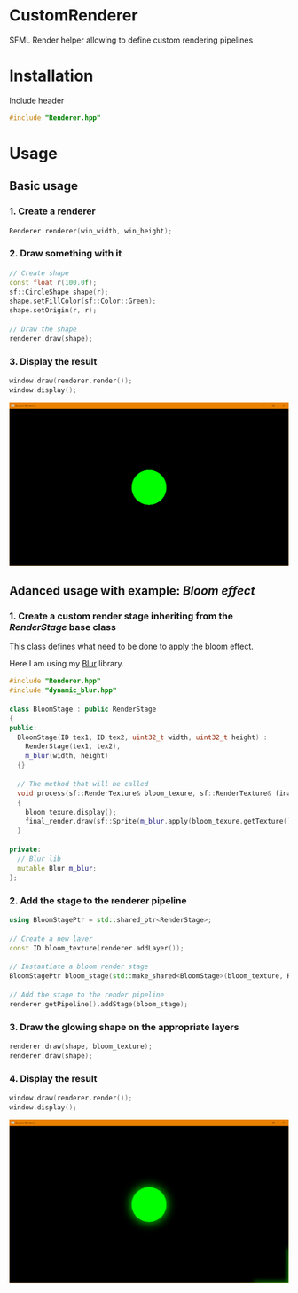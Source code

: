 # CustomRenderer
SFML Render helper allowing to define custom rendering pipelines

# Installation
Include header
```cpp
#include "Renderer.hpp"
```

# Usage

## Basic usage

### 1. Create a renderer
```cpp
Renderer renderer(win_width, win_height);
```

### 2. Draw something with it
```cpp
// Create shape
const float r(100.0f);
sf::CircleShape shape(r);
shape.setFillColor(sf::Color::Green);
shape.setOrigin(r, r);

// Draw the shape
renderer.draw(shape);
```

### 3. Display the result
```cpp
window.draw(renderer.render());
window.display();
```

![bloom_img](https://github.com/johnBuffer/CustomRenderer/blob/master/img/simple_draw.png)

## Adanced usage with example: _Bloom effect_

### 1. Create a custom render stage inheriting from the _RenderStage_ base class

This class defines what need to be done to apply the bloom effect. 

Here I am using my [Blur](https://github.com/johnBuffer/DynamicBlur) library.

```cpp
#include "Renderer.hpp"
#include "dynamic_blur.hpp"

class BloomStage : public RenderStage
{
public:
  BloomStage(ID tex1, ID tex2, uint32_t width, uint32_t height) :
    RenderStage(tex1, tex2),
    m_blur(width, height)
  {}

  // The method that will be called 
  void process(sf::RenderTexture& bloom_texure, sf::RenderTexture& final_render) const
  {
    bloom_texure.display();
    final_render.draw(sf::Sprite(m_blur.apply(bloom_texure.getTexture(), 4)), sf::BlendAdd);
  }

private:
  // Blur lib
  mutable Blur m_blur;
};
```

### 2. Add the stage to the renderer pipeline
```cpp
using BloomStagePtr = std::shared_ptr<RenderStage>;

// Create a new layer
const ID bloom_texture(renderer.addLayer());

// Instantiate a bloom render stage
BloomStagePtr bloom_stage(std::make_shared<BloomStage>(bloom_texture, Renderer::FinalTexture, win_width, win_height));

// Add the stage to the render pipeline
renderer.getPipeline().addStage(bloom_stage);
```

### 3. Draw the glowing shape on the appropriate layers
```cpp
renderer.draw(shape, bloom_texture);
renderer.draw(shape);
```

### 4. Display the result
```cpp
window.draw(renderer.render());
window.display();
```

![bloom_img](https://github.com/johnBuffer/CustomRenderer/blob/master/img/bloom_draw.png)











